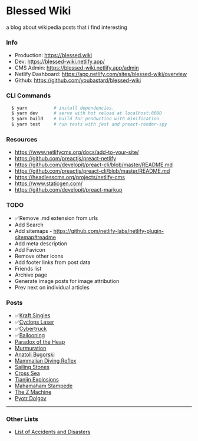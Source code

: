 # Blessed Wiki

a blog about wikipedia posts that i find interesting

### Info

- Production: https://blessed.wiki
- Dev: https://blessed-wiki.netlify.app/
- CMS Admin: https://blessed-wiki.netlify.app/admin
- Netlify Dashboard: https://app.netlify.com/sites/blessed-wiki/overview
- Github: https://github.com/youbastard/blessed-wiki

### CLI Commands

```sh
  $ yarn          # install dependencies.
  $ yarn dev      # serve with hot reload at localhost:8080
  $ yarn build    # build for production with minification
  $ yarn test     # run tests with jest and preact-render-spy
```

### Resources

- https://www.netlifycms.org/docs/add-to-your-site/
- https://github.com/preactjs/preact-netlify
- https://github.com/developit/preact-cli/blob/master/README.md
- https://github.com/preactjs/preact-cli/blob/master/README.md
- https://headlesscms.org/projects/netlify-cms
- https://www.staticgen.com/
- https://github.com/developit/preact-markup

### TODO

- ✅Remove .md extension from urls
- Add Search
- Add sitemaps - https://github.com/netlify-labs/netlify-plugin-sitemap#readme
- Add meta description
- Add Favicon
- Remove other icons
- Add footer links from post data
- Friends list
- Archive page
- Generate image posts for image attribution
- Prev next on individual articles


### Posts

- ✅[Kraft Singles](https://en.wikipedia.org/wiki/Kraft_Singles)
- ✅[Cyclops Laser](https://en.wikipedia.org/wiki/Cyclops_laser)
- ✅[Cybertruck](https://en.wikipedia.org/wiki/Tesla_Cybertruck)
- ✅[Ballooning](https://en.wikipedia.org/wiki/Ballooning_(spider))
- [Paradox of the Heap](https://en.wikipedia.org/wiki/Sorites_paradox)
- [Murmuration](https://en.wikipedia.org/wiki/Flocking_\(behavior\))
- [Anatoli Bugorski](https://en.wikipedia.org/wiki/Anatoli_Bugorski)
- [Mammalian Diving Reflex](https://en.wikipedia.org/wiki/Diving_reflex)
- [Sailing Stones](https://en.wikipedia.org/wiki/Sailing_stones)
- [Cross Sea](https://en.wikipedia.org/wiki/Cross_sea)
- [Tianjin Explosions](https://en.wikipedia.org/wiki/2015_Tianjin_explosions)
- [Mahamaham Stampede](https://en.wikipedia.org/wiki/Mahamaham_stampede)
- [The Z Machine](https://en.wikipedia.org/wiki/Z_Pulsed_Power_Facility)
- [Pyotr Dolgov](https://en.wikipedia.org/wiki/Pyotr_Dolgov)

---

### Other Lists

- [List of Accidents and Disasters](https://en.wikipedia.org/wiki/List_of_accidents_and_disasters_by_death_toll)
